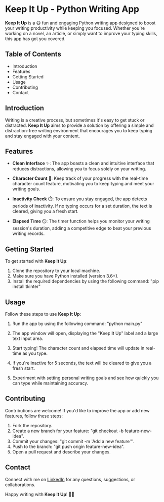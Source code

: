 # Keep It Up - Python Writing App

**Keep It Up** is a 😃 fun and engaging Python writing app designed to boost your writing productivity while keeping you focused. Whether you're working on a novel, an article, or simply want to improve your typing skills, this app has got you covered.

## Table of Contents
- Introduction
- Features
- Getting Started
- Usage
- Contributing
- Contact

## Introduction

Writing is a creative process, but sometimes it's easy to get stuck or distracted. **Keep It Up** aims to provide a solution by offering a simple and distraction-free writing environment that encourages you to keep typing and stay engaged with your content.

## Features

- **Clean Interface** ✨: The app boasts a clean and intuitive interface that reduces distractions, allowing you to focus solely on your writing.

- **Character Count** 🔢: Keep track of your progress with the real-time character count feature, motivating you to keep typing and meet your writing goals.

- **Inactivity Check** ⏱️: To ensure you stay engaged, the app detects periods of inactivity. If no typing occurs for a set duration, the text is cleared, giving you a fresh start.

- **Elapsed Time** ⏲️: The timer function helps you monitor your writing session's duration, adding a competitive edge to beat your previous writing records.

## Getting Started

To get started with **Keep It Up**:

1. Clone the repository to your local machine.
2. Make sure you have Python installed (version 3.6+).
3. Install the required dependencies by using the following command:
   "pip install tkinter"
   
## Usage

Follow these steps to use **Keep It Up**:

1. Run the app by using the following command:
   "python main.py"
   
2. The app window will open, displaying the "Keep It Up" label and a large text input area.

3. Start typing! The character count and elapsed time will update in real-time as you type.

4. If you're inactive for 5 seconds, the text will be cleared to give you a fresh start.

5. Experiment with setting personal writing goals and see how quickly you can type while maintaining accuracy.

## Contributing

Contributions are welcome! If you'd like to improve the app or add new features, follow these steps:

1. Fork the repository.
2. Create a new branch for your feature: "git checkout -b feature-new-idea".
3. Commit your changes: "git commit -m 'Add a new feature'".
4. Push to the branch: "git push origin feature-new-idea".
5. Open a pull request and describe your changes.

## Contact

Connect with me on [LinkedIn](https://www.linkedin.com/in/victor-martino-446765140/) for any questions, suggestions, or collaborations.

Happy writing with **Keep It Up**! 🚀📝
